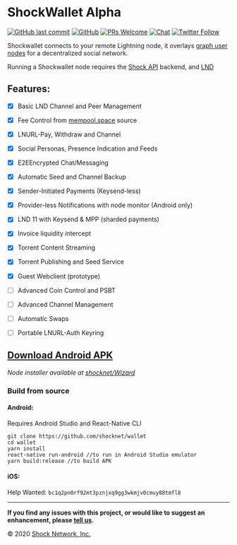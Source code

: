 
# ShockWallet Alpha
[![GitHub last commit](https://img.shields.io/github/last-commit/shocknet/wallet?style=flat-square)](https://github.com/shocknet/wallet/commits/master)
[![GitHub](https://img.shields.io/github/license/shocknet/wallet?label=license&style=flat-square)](https://github.com/shocknet/wallet/blob/master/LICENSE)
[![PRs Welcome](https://img.shields.io/badge/PRs-welcome-brightgreen.svg?style=flat-square)](http://makeapullrequest.com) 
[![Chat](https://img.shields.io/badge/chat-on%20Telegram-blue?style=flat-square)](https://t.me/Shockwallet)
[![Twitter Follow](https://img.shields.io/twitter/follow/ShockBTC?style=flat-square)](https://twitter.com/shockbtc)

Shockwallet connects to your remote Lightning node, it overlays [graph user nodes](https://gun.eco/) for a decentralized social network.

Running a Shockwallet node requires the [Shock API](https://github.com/shocknet/api) backend, and [LND](https://github.com/lightningnetwork/lnd)

## Features:


- [X] Basic LND Channel and Peer Management
- [X] Fee Control from [mempool.space](https://github.com/mempool/mempool) source
- [X] LNURL-Pay, Withdraw and Channel
- [X] Social Personas, Presence Indication and Feeds
- [X] E2EEncrypted Chat/Messaging
- [X] Automatic Seed and Channel Backup
- [X] Sender-Initiated Payments (Keysend-less)
- [X] Provider-less Notifications with node monitor (Android only)
- [X] LND 11 with Keysend & MPP (sharded payments)
- [X] Invoice liquidity intercept
- [X] Torrent Content Streaming
- [X] Torrent Publishing and Seed Service
- [X] Guest Webclient (prototype)
- [ ] Advanced Coin Control and PSBT 
- [ ] Advanced Channel Management
- [ ] Automatic Swaps
- [ ] Portable LNURL-Auth Keyring


## [Download Android APK](https://github.com/shocknet/wallet/releases/download/2020.09.12/app-release.apk)

_Node installer available at [shocknet/Wizard](https://github.com/shocknet/wizard)_


### Build from source

#### Android: 

Requires Android Studio and React-Native CLI

```
git clone https://github.com/shocknet/wallet
cd wallet
yarn install
react-native run-android //to run in Android Studio emulator
yarn build:release //to build APK
```

#### iOS:

Help Wanted: `bc1q2pn0rf92mt3pznjxq9gg3wkmjv0cmuy88tmfl8`

<hr></hr>

**If you find any issues with this project, or would like to suggest an enhancement, please [tell us](https://github.com/shocknet/Wizard/issues).**

© 2020 [Shock Network, Inc.](https://shockwallet.app)
